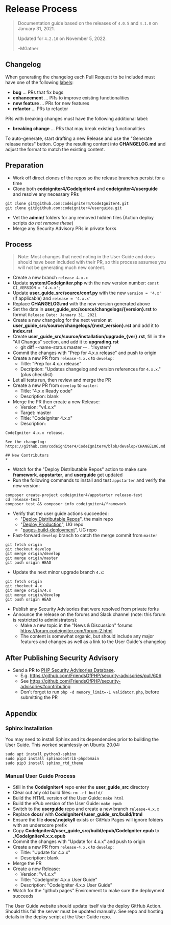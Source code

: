 # Release Process

> Documentation guide based on the releases of `4.0.5` and `4.1.0` on January 31, 2021.
>
> Updated for `4.2.10` on November 5, 2022.
>
> -MGatner

## Changelog

When generating the changelog each Pull Request to be included must have one of the following [labels](https://github.com/codeigniter4/CodeIgniter4/labels):
- **bug** ... PRs that fix bugs
- **enhancement** ... PRs to improve existing functionalities
- **new feature** ... PRs for new features
- **refactor** ... PRs to refactor

PRs with breaking changes must have the following additional label:
- **breaking change** ... PRs that may break existing functionalities

To auto-generate, start drafting a new Release and use the "Generate release notes" button.
Copy the resulting content into **CHANGELOG.md** and adjust the format to match the existing content.

## Preparation

* Work off direct clones of the repos so the release branches persist for a time
* Clone both **codeigniter4/CodeIgniter4** and **codeigniter4/userguide** and resolve any necessary PRs
```console
git clone git@github.com:codeigniter4/CodeIgniter4.git
git clone git@github.com:codeigniter4/userguide.git
```
* Vet the **admin/** folders for any removed hidden files (Action deploy scripts *do not remove these*)
* Merge any Security Advisory PRs in private forks

## Process

> Note: Most changes that need noting in the User Guide and docs should have been included
> with their PR, so this process assumes you will not be generating much new content.

* Create a new branch `release-4.x.x`
* Update **system/CodeIgniter.php** with the new version number: `const CI_VERSION = '4.x.x';`
* Update **user_guide_src/source/conf.py** with the new `version = '4.x'` (if applicable) and `release = '4.x.x'`
* Replace **CHANGELOG.md** with the new version generated above
* Set the date in **user_guide_src/source/changelogs/{version}.rst** to format `Release Date: January 31, 2021`
* Create a new changelog for the next version at **user_guide_src/source/changelogs/{next_version}.rst** and add it to **index.rst**
* Create **user_guide_src/source/installation/upgrade_{ver}.rst**, fill in the "All Changes" section, and add it to **upgrading.rst**
    * git diff --name-status master -- . ':!system'
* Commit the changes with "Prep for 4.x.x release" and push to origin
* Create a new PR from `release-4.x.x` to `develop`:
    * Title: "Prep for 4.x.x release"
    * Decription: "Updates changelog and version references for `4.x.x`." (plus checklist)
* Let all tests run, then review and merge the PR
* Create a new PR from `develop` to `master`:
    * Title: "4.x.x Ready code"
    * Description: blank
* Merge the PR then create a new Release:
    * Version: "v4.x.x"
    * Target: master
    * Title: "CodeIgniter 4.x.x"
    * Description:
```
CodeIgniter 4.x.x release.

See the changelog: https://github.com/codeigniter4/CodeIgniter4/blob/develop/CHANGELOG.md

## New Contributors
*
```
* Watch for the "Deploy Distributable Repos" action to make sure **framework**, **appstarter**, and **userguide** get updated
* Run the following commands to install and test `appstarter` and verify the new version:
```console
composer create-project codeigniter4/appstarter release-test
cd release-test
composer test && composer info codeigniter4/framework
```
* Verify that the user guide actions succeeded:
    * "[Deploy Distributable Repos](https://github.com/codeigniter4/CodeIgniter4/actions/workflows/deploy-distributables.yml)", the main repo
    * "[Deploy Production](https://github.com/codeigniter4/userguide/actions/workflows/deploy.yml)", UG repo
    * "[pages-build-deployment](https://github.com/codeigniter4/userguide/actions/workflows/pages/pages-build-deployment)", UG repo
* Fast-forward `develop` branch to catch the merge commit from `master`
```console
git fetch origin
git checkout develop
git merge origin/develop
git merge origin/master
git push origin HEAD
```
* Update the next minor upgrade branch `4.x`:
```console
git fetch origin
git checkout 4.x
git merge origin/4.x
git merge origin/develop
git push origin HEAD
```
* Publish any Security Advisories that were resolved from private forks
* Announce the release on the forums and Slack channel (note: this forum is restricted to administrators):
    * Make a new topic in the "News & Discussion" forums: https://forum.codeigniter.com/forum-2.html
    * The content is somewhat organic, but should include any major features and changes as well as a link to the User Guide's changelog

## After Publishing Security Advisory

* Send a PR to [PHP Security Advisories Database](https://github.com/FriendsOfPHP/security-advisories).
    * E.g. https://github.com/FriendsOfPHP/security-advisories/pull/606
    * See https://github.com/FriendsOfPHP/security-advisories#contributing
    * Don't forget to run `php -d memory_limit=-1 validator.php`, before submitting the PR

## Appendix

### Sphinx Installation

You may need to install Sphinx and its dependencies prior to building the User Guide.
This worked seamlessly on Ubuntu 20.04:
```console
sudo apt install python3-sphinx
sudo pip3 install sphinxcontrib-phpdomain
sudo pip3 install sphinx_rtd_theme
```

### Manual User Guide Process

* Still in the **CodeIgniter4** repo enter the **user_guide_src** directory
* Clear out any old build files: `rm -rf build/`
* Build the HTML version of the User Guide: `make html`
* Build the ePub version of the User Guide: `make epub`
* Switch to the **userguide** repo and create a new branch `release-4.x.x`
* Replace **docs/** with **CodeIgniter4/user_guide_src/build/html**
* Ensure the file **docs/.nojekyll** exists or GitHub Pages will ignore folders with an underscore prefix
* Copy **CodeIgniter4/user_guide_src/build/epub/CodeIgniter.epub** to **./CodeIgniter4.x.x.epub**
* Commit the changes with "Update for 4.x.x" and push to origin
* Create a new PR from `release-4.x.x` to `develop`:
    * Title: "Update for 4.x.x"
    * Description: blank
* Merge the PR
* Create a new Release:
    * Version: "v4.x.x"
    * Title: "CodeIgniter 4.x.x User Guide"
    * Description: "CodeIgniter 4.x.x User Guide"
* Watch for the "github pages" Environment to make sure the deployment succeeds

The User Guide website should update itself via the deploy GitHub Action. Should this fail
the server must be updated manually. See repo and hosting details in the deploy script
at the User Guide repo.
